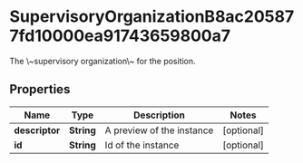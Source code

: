 

# SupervisoryOrganizationB8ac205877fd10000ea91743659800a7

The \\~supervisory organization\\~ for the position.

## Properties

| Name | Type | Description | Notes |
|------------ | ------------- | ------------- | -------------|
|**descriptor** | **String** | A preview of the instance |  [optional] |
|**id** | **String** | Id of the instance |  [optional] |



